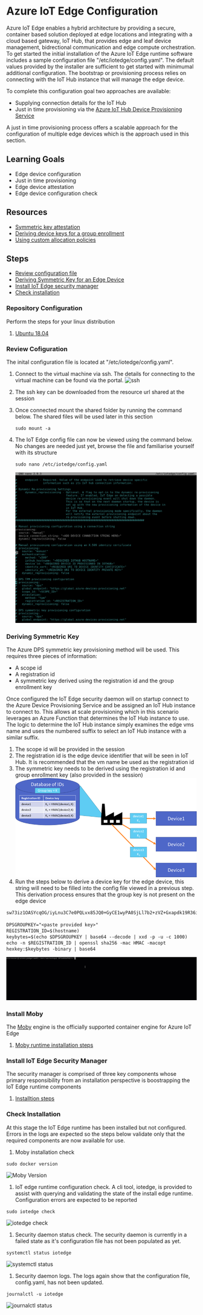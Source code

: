 # Azure IoT Edge Configuration
Azure IoT Edge enables a hybrid architecture by providing a secure, container based solution deployed at edge locations and integrating with a cloud based gateway, IoT Hub, that provides edge and leaf device management, bidrectional communication and edge compute orchestration. To get started the initial installation of the Azure IoT Edge runtime software includes a sample configuration file "/etc/iotedge/config.yaml". The default values provided by the installer are sufficient to get started with minimumal additional configuration. The bootstrap or provisioning process relies on connecting with the IoT Hub instance that will manage the edge device. 

To complete this configuration goal two approaches are available:
- Supplying connection details for the IoT Hub
- Just in time provisioning via the [Azure IoT Hub Device Provisioning Service](https://docs.microsoft.com/en-us/azure/iot-dps/) 

A just in time provisioning process offers a scalable approach for the configuration of multiple edge devices which is the approach used in this section. 

## Learning Goals
* Edge device configuration  
* Just in time provisioning
* Edge device attestation
* Edge device configuration check

## Resources
* [Symmetric key attestation](https://docs.microsoft.com/en-us/azure/iot-dps/concepts-symmetric-key-attestation?view=iotedge-2018-06)
* [Deriving device keys for a group enrollment](https://docs.microsoft.com/en-us/azure/iot-dps/how-to-use-custom-allocation-policies#derive-unique-device-keys)
* [Using custom allocation policies](https://docs.microsoft.com/en-us/azure/iot-dps/tutorial-custom-allocation-policies?view=iotedge-2018-06&tabs=powershell)

## Steps
* [Review configuration file](#review-configuration)
* [Deriving Symmetric Key for an Edge Device](#deriving-symmetric-key)
* [Install IoT Edge security manager](#install-iot-edge-security-manager)
* [Check installation](#check-installation)
### Repository Configuration
Perform the steps for your linux distribution
1. [Ubuntu 18.04](https://docs.microsoft.com/en-us/azure/iot-edge/how-to-install-iot-edge?tabs=linux#prerequisites)

### Review Cofiguration
The inital configuration file is located at "/etc/iotedge/config.yaml". 
1. Connect to the virtual machine via ssh. The details for connecting to the virtual machine can be found via the portal. 
![ssh](assets/connect-ssh.gif)
1. The ssh key can be downloaded from the resource url shared at the session
1. Once connected mount the shared folder by running the command below. The shared files will be used later in this section 
   ```
   sudo mount -a
   ``` 

1. The IoT Edge config file can now be viewed using the command below. No changes are needed just yet, browse the file and familiarise yourself with its structure
   ```
   sudo nano /etc/iotedge/config.yaml
   ``` 
   ![config yaml](assets/config.png)



### Deriving Symmetric Key


The Azure DPS symmetric key provisioning method will be used. This requires three pieces of information:
- A scope id
- A registration id
- A symmetric key derived using the registration id and the group enrollment key


Once configured the IoT Edge security daemon will on startup connect to the Azure Device Provisioning Service and be assigned an IoT Hub instance to connect to. This allows at scale provisioning which in this scenario leverages an Azure Function that determines the IoT Hub instance to use. The logic to determine the IoT Hub instance simply examines the edge vms name and uses the numbered suffix to select an IoT Hub instance with a similar suffix.

1. The scope id will be provided in the session
1. The registration id is the edge device identifier that will be seen in IoT Hub. It is recommended that the vm name be used as the registration id
1.  The symmetric key needs to be derived using the registration id and group enrollment key (also provided in the session)
![device key](assets/key-diversification.png)
1. Run the steps below to derive a device key for the edge device, this string will need to be filled into the config file viewed in a previous step. This derivation process ensures that the group key is not present on the edge device
```
sw73iz1OASYcqOG/iyLnu3C7e0PQLvx85JQ0+GyCE1wyPA0SjLl7b2+zVZ+Gxapdk19R36isrs65lS8KyfeBLA==

DPSGROUPKEY="<paste provided key>"
REGISTRATION_ID=$(hostname)
keybytes=$(echo $DPSGROUPKEY | base64 --decode | xxd -p -u -c 1000)
echo -n $REGISTRATION_ID | openssl sha256 -mac HMAC -macopt hexkey:$keybytes -binary | base64
```
![derived key](assets/derived-key.gif)

### Install Moby
The [Moby](https://mobyproject.org/) engine is the  officially supported container engine for Azure IoT Edge
1. [Moby runtime installation steps](https://docs.microsoft.com/en-us/azure/iot-edge/how-to-install-iot-edge?tabs=linux#install-a-container-engine) 

### Install IoT Edge Security Manager
The security manager is comprised of three key components whose primary responsibility from an installation perspective is boostrapping the IoT Edge runtime components
1. [Installtion steps](https://docs.microsoft.com/en-us/azure/iot-edge/how-to-install-iot-edge?tabs=linux#install-the-iot-edge-security-daemon)

### Check Installation
At this stage the IoT Edge runtime has been installed but not configured. Errors in the logs are expected so the steps below validate only that the required components are now available for use.
1. Moby installation check
```
sudo docker version
```
![Moby Version](assets/moby-version.png)
1. IoT edge runtime configuration check. A cli tool, iotedge, is provided to assist with querying and validating the state of the install edge runtime. Configuration errors are expected to be reported
```
sudo iotedge check
```
![iotedge check](assets/iotedge-check.png)
1. Security daemon status check. The security daemon is currently in a failed state as it's configuration file has not been populated as yet.
```
systemctl status iotedge
```
![systemctl status](assets/systemctl-iotedge.png)
1. Security daemon logs. The logs again show that the configuration file, config.yaml, has not been updated.
```
journalctl -u iotedge
```
![journalctl status](assets/journalctl-iotedge.png)